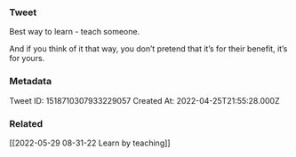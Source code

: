 ### Tweet
Best way to learn - teach someone.

And if you think of it that way, you don’t pretend that it’s for their benefit, it’s for yours.

### Metadata
Tweet ID: 1518710307933229057
Created At: 2022-04-25T21:55:28.000Z

### Related
[[2022-05-29 08-31-22 Learn by teaching]]

